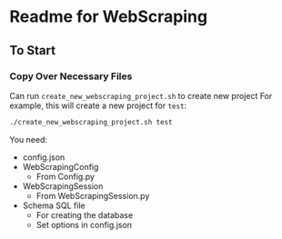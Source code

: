# Readme for WebScraping

## To Start

### Copy Over Necessary Files

Can run `create_new_webscraping_project.sh` to create new project
For example, this will create a new project for `test`:
```bash
./create_new_webscraping_project.sh test
```

You need:
- config.json
- WebScrapingConfig
    - From Config.py
- WebScrapingSession
    - From WebScrapingSession.py
- Schema SQL file
    - For creating the database
    - Set options in config.json